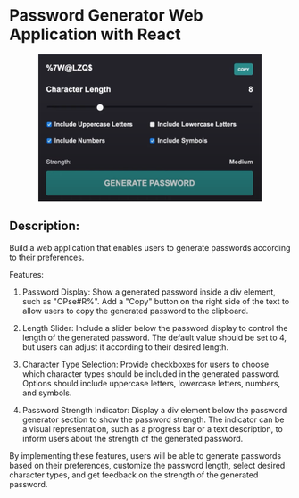 # Password Generator Web Application with React

<p align="center">
<img src="./password-generator-ui.png"
alt="Picture"  width="400"/>
</p>

## Description:

Build a web application that enables users to generate passwords according to their preferences.

Features:

1. Password Display: Show a generated password inside a div element, such as "OPse#R%". Add a "Copy" button on the right side of the text to allow users to copy the generated password to the clipboard.

2. Length Slider: Include a slider below the password display to control the length of the generated password. The default value should be set to 4, but users can adjust it according to their desired length.

3. Character Type Selection: Provide checkboxes for users to choose which character types should be included in the generated password. Options should include uppercase letters, lowercase letters, numbers, and symbols.

4. Password Strength Indicator: Display a div element below the password generator section to show the password strength. The indicator can be a visual representation, such as a progress bar or a text description, to inform users about the strength of the generated password.

By implementing these features, users will be able to generate passwords based on their preferences, customize the password length, select desired character types, and get feedback on the strength of the generated password.
